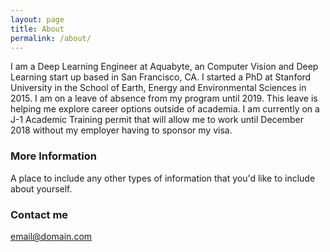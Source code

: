 ```yaml
---
layout: page
title: About
permalink: /about/
---
```


I am a Deep Learning Engineer at Aquabyte, an Computer Vision and Deep Learning start up based in San Francisco, CA. I started a PhD at Stanford University in the School of Earth, Energy and Environmental Sciences in 2015. I am on a leave of absence from my program until 2019. This leave is helping me explore career options outside of academia. I am currently on a J-1 Academic Training permit that will allow me to work until December 2018 without my employer having to sponsor my visa. 

### More Information

A place to include any other types of information that you'd like to include about yourself.

### Contact me

[email@domain.com](mailto:email@domain.com)
